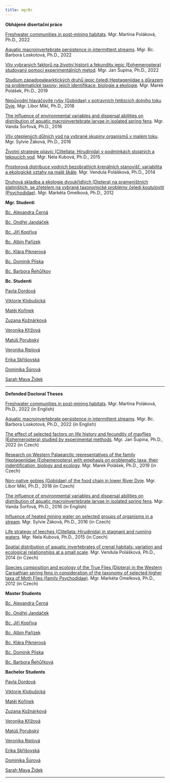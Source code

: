 ```yaml
---
title: mgrBc
---
```

<div class="cz">

<div class="project-publication">

**Obhájené disertační práce**

[F﻿reshwater communities in post-mining habitats](https://is.muni.cz/th/ors1p/?lang=cs;info=1). Mgr. Martina Poláková, Ph.D., 2022

[Aquatic macroinvertebrate persistence in intermittent streams](https://is.muni.cz/th/if9fw/). Mgr. Bc. Barbora Loskotová, Ph.D., 2022

[Vliv vybraných faktorů na životní historii a fekunditu jepic (Ephemeroptera) studovaný pomocí experimentálních metod](https://is.muni.cz/th/ws8tx/). Mgr. Jan Šupina, Ph.D., 2022[](https://is.muni.cz/th/ws8tx/)

[Studium západopalearktických druhů jepic čeledi Heptageniidae s důrazem na problematické taxony; jejich identifikace, biologie a ekologie](https://is.muni.cz/th/yp1zk/). Mgr. Marek Polášek, Ph.D., 2019

[Nepůvodní hlaváčovité ryby (Gobiidae) v potravních řetězcích dolního toku Dyje](https://is.muni.cz/th/yvu61/). Mgr. Libor Mikl, Ph.D., 2018

[The influence of environmental variables and dispersal abilities on distribution of aquatic macroinvertebrate larvae in isolated spring fens](https://is.muni.cz/th/bxrpa/). Mgr. Vanda Šorfová, Ph.D., 2016[](https://is.muni.cz/th/bxrpa/)

[Vliv oteplených důlních vod na vybrané skupiny organismů v malém toku](https://is.muni.cz/th/okij3/). Mgr. Sylvie Žáková, Ph.D., 2016

[Životní strategie pijavic (Clitellata: Hirudinida) v podmínkách stojatých a tekoucích vod](https://is.muni.cz/th/zd8qi/). Mgr. Nela Kubová, Ph.D., 2015

[Prostorová distribuce vodních bezobratlých krenálních stanovišť: variabilita a ekologické vztahy na malé škále](https://is.muni.cz/th/mgebp/). Mgr. Vendula Polášková, Ph.D., 2014

[Druhová skladba a ekologie dvoukřídlých (Diptera) na prameništních slatiništích, se zřetelem na vybrané taxonomické problémy čeledi koutulovití (Psychodidae)](https://is.muni.cz/th/w4lkc/). Mgr. Markéta Omelková, Ph.D., 2012

</div>

**Mgr. Studenti**

[Bc. Alexandra Černá](https://is.muni.cz/auth/osoba/437080)

[Bc. Ondřej Jandáček](https://is.muni.cz/auth/osoba/460617)

[B﻿c. Jiří Kopřiva](https://is.muni.cz/auth/osoba/499691)

[B﻿c. Albín Pařízek](https://is.muni.cz/auth/osoba/493658)

[B﻿c. Klára Piknerová](https://is.muni.cz/auth/osoba/500175)

[B﻿c. Dominik Pliska](https://is.muni.cz/auth/osoba/499022)

[B﻿c. Barbora Řehůřkov](https://is.muni.cz/auth/osoba/499376)

**Bc. Studenti**

[P﻿avla Dordová](https://is.muni.cz/auth/osoba/509305)

[V﻿iktorie Klobušická](https://is.muni.cz/auth/osoba/505491)

[Matěj Kořínek](https://is.muni.cz/auth/osoba/499816)

[Zuzana Kožnárková](https://is.muni.cz/auth/osoba/502395)

[V﻿eronika Křížová](https://is.muni.cz/auth/osoba/520959)

[M﻿atúš Porubský](https://is.muni.cz/auth/osoba/509294)

[Veronika Riplová](https://is.muni.cz/auth/osoba/509381)

[E﻿rika Skříšovská](https://is.muni.cz/auth/osoba/520972)

[Dominika Šúrová](https://is.muni.cz/auth/osoba/509246)

[S﻿arah Maya Židek](https://is.muni.cz/auth/osoba/509376)

- - -

</div>
<div class="en">

<div class="project-publication">

**Defended Doctoral Theses**

[F﻿reshwater communities in post-mining habitats](https://is.muni.cz/th/ors1p/?lang=en;info=1). Mgr. Martina Poláková, Ph.D., 2022 (in English)

[Aquatic macroinvertebrate persistence in intermittent streams](https://is.muni.cz/th/if9fw/Loskotova_B_PhD_thesis_2022.pdf?lang=en;info=1). Mgr. Bc. Barbora Loskotová, Ph.D., 2022 (in English)

[The effect of selected factors on life history and fecundity of mayflies (Ephemeroptera) studied by experimental methods](https://is.muni.cz/th/ws8tx/00_Supina_disertace_notfull_fin.pdf?lang=en;info=1). Mgr. Jan Šupina, Ph.D., 2022 (in Czech)[](https://is.muni.cz/th/ws8tx/)

[Research on Western Palaearctic representatives of the family Heptageniidae (Ephemeroptera) with emphasis on problematic taxa; their indentification, biology and ecology](https://is.muni.cz/th/yp1zk/?lang=en). Mgr. Marek Polášek, Ph.D., 2019 (in Czech)

[Non-native gobies (Gobiidae) of the food chain in lower River Dyje](https://is.muni.cz/th/yvu61/DSP_Libor_Mikl.pdf?lang=en;info=1). Mgr. Libor Mikl, Ph.D., 2018 (in Czech)

[The influence of environmental variables and dispersal abilities on distribution of aquatic macroinvertebrate larvae in isolated spring fens](https://is.muni.cz/th/bxrpa/?lang=en). Mgr. Vanda Šorfová, Ph.D., 2016 (in English)[](https://is.muni.cz/th/bxrpa/)

[Influence of heated mining water on selected groups of organisms in a stream](https://is.muni.cz/th/okij3/disertace_SR.pdf?lang=en;info=1). Mgr. Sylvie Žáková, Ph.D., 2016 (in Czech)

[Life strategy of leeches (Clitellata: Hirudinida) in stagnant and running waters](https://is.muni.cz/th/zd8qi/?lang=en). Mgr. Nela Kubová, Ph.D., 2015 (in Czech)

[Spatial distribution of aquatic invertebrates of crenal habitats: variation and ecological relationships at a small scale](https://is.muni.cz/th/mgebp/?lang=en). Mgr. Vendula Polášková, Ph.D., 2014 (in Czech)

[Species composition and ecology of the True Flies (Diptera) in the Western Carpathian spring fens in consideration of the taxonomy of selected higher taxa of Moth Flies (family Psychodidae)](https://is.muni.cz/th/w4lkc/?lang=en). Mgr. Markéta Omelková, Ph.D., 2012 (in Czech)

</div>

**Master Students**

[Bc. Alexandra Černá](https://is.muni.cz/auth/osoba/437080)

[Bc. Ondřej Jandáček](https://is.muni.cz/auth/osoba/460617)

[B﻿c. Jiří Kopřiva](https://is.muni.cz/auth/osoba/499691)

[B﻿c. Albín Pařízek](https://is.muni.cz/auth/osoba/493658)

[B﻿c. Klára Piknerová](https://is.muni.cz/auth/osoba/500175)

[B﻿c. Dominik Pliska](https://is.muni.cz/auth/osoba/499022)

[B﻿c. Barbora Řehůřková](https://is.muni.cz/auth/osoba/499376)

**Bachelor Students**

[P﻿avla Dordová](https://is.muni.cz/auth/osoba/509305)

[V﻿iktorie Klobušická](https://is.muni.cz/auth/osoba/505491)

[Matěj Kořínek](https://is.muni.cz/auth/osoba/499816)

[Zuzana Kožnárková](https://is.muni.cz/auth/osoba/502395)

[V﻿eronika Křížová](https://is.muni.cz/auth/osoba/520959)

[M﻿atúš Porubský](https://is.muni.cz/auth/osoba/509294)

[Veronika Riplová](https://is.muni.cz/auth/osoba/509381)

[E﻿rika Skříšovská](https://is.muni.cz/auth/osoba/520972)

[Dominika Šúrová](https://is.muni.cz/auth/osoba/509246)

[S﻿arah Maya Židek](https://is.muni.cz/auth/osoba/509376)

- - -

</div>
